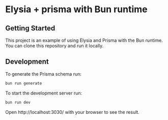 # Elysia + prisma with Bun runtime

## Getting Started

This project is an example of using Elysia and Prisma with the Bun runtime. You can clone this repository and run it locally.

## Development

To generate the Prisma schema run:

```bash
bun run generate
```

To start the development server run:

```bash
bun run dev
```

Open http://localhost:3030/ with your browser to see the result.
